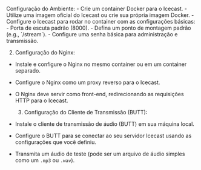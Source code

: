 <html>
 <head>
 </head>
 <body>
   <br /> Configuração do Ambiente:
- Crie um container Docker para o Icecast.
- Utilize uma imagem oficial do Icecast ou crie sua própria imagem Docker.
- Configure o Icecast para rodar no container com as configurações básicas:
- Porta de escuta padrão (8000).
- Defina um ponto de montagem padrão (e.g., `/stream`).
- Configure uma senha básica para administração e transmissão. <br /> 
  
  
  
  2. Configuração do Nginx:
- Instale e configure o Nginx no mesmo container ou em um container separado.
- Configure o Nginx como um proxy reverso para o Icecast.
- O Nginx deve servir como front-end, redirecionando as requisições HTTP para o Icecast.<br /> 


  3. Configuração do Cliente de Transmissão (BUTT):
- Instale o cliente de transmissão de áudio (BUTT) em sua máquina local.
- Configure o BUTT para se conectar ao seu servidor Icecast usando as configurações que
você definiu.
- Transmita um áudio de teste (pode ser um arquivo de áudio simples como um `.mp3` ou
`.wav`). <br /> <br /> 
 </body>
</html>
<img src="" alt="">
<img src=""  alt="">

